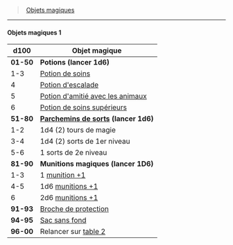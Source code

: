 ﻿---
!Generic
Id: magicitems_hd.md#objets-magiques-1
ParentLink: magicitems_hd.md#objets-magiques
Name: Objets magiques 1
ParentName: Objets magiques
NameLevel: 4
---
> [Objets magiques](hd_magicitems.md)

---

#### Objets magiques 1

|d100|Objet magique|
|---|---|
|**01-50**|**Potions (lancer 1d6)**|
|1-3|[Potion de soins](hd_magicitems_az_potion_de_soins.md)|
|4|[Potion d'escalade](hd_magicitems_az_potion_descalade.md)|
|5|[Potion d'amitié avec les animaux](hd_magicitems_az_potion_damitie_avec_les_animaux.md)|
|6|[Potion de soins supérieurs](hd_magicitems_az_potion_de_soins.md)|
|**51-80**|**[Parchemins de sorts](hd_magicitems_az_parchemin_magique.md) (lancer 1d6)**|
|1-2|1d4 (2) tours de magie|
|3-4|1d4 (2) sorts de 1er niveau|
|5-6|1 sorts de 2e niveau|
|**81-90**|**Munitions magiques (lancer 1D6)**|
|1-3|1 [munition +1](hd_magicitems_az_munitions_1_2_ou_3.md)|
|4-5|1d6 [munitions +1](hd_magicitems_az_munitions_1_2_ou_3.md)|
|6|2d6 [munitions +1](hd_magicitems_az_munitions_1_2_ou_3.md)|
|**91-93**|[Broche de protection](hd_magicitems_az_broche_de_protection.md)|
|**94-95**|[Sac sans fond](hd_magicitems_az_sac_sans_fond.md)|
|**96-00**|Relancer sur [table 2](hd_magicitems_objets_magiques_2.md)|

